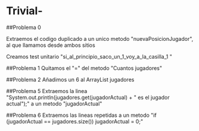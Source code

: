# Trivial-

##Problema 0

Extraemos el codigo duplicado a un unico metodo "nuevaPosicionJugador",
al que llamamos desde ambos sitios

Creamos test unitario "si_al_principio_saco_un_1_voy_a_la_casilla_1
"

##Problema 1
Quitamos el "=" del metodo "Cuantos jugadores"

##Problema 2 
Añadimos un 6 al ArrayList jugadores

##Problema 5
Extraemos la linea "System.out.println(jugadores.get(jugadorActual) + " es el jugador actual");" a
un metodo "jugadorActual"

##Problema 6
Extraemos las lineas repetidas a un metodo "if (jugadorActual == jugadores.size()) jugadorActual = 0;"